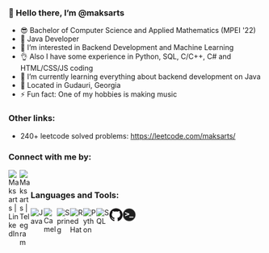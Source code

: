 ### 👋 Hello there, I’m @maksarts


- :sunglasses: Bachelor of Computer Science and Applied Mathematics (MPEI '22)
- :triumph: Java Developer
- 👀 I’m interested in Backend Development and Machine Learning
- :ok_hand: Also I have some experience in Python, SQL, C/C++, C# and HTML/CSS/JS coding
- 🌱 I’m currently learning everything about backend development on Java
- 🌃 Located in Gudauri, Georgia
- ⚡ Fun fact: One of my hobbies is making music

### Other links:
- 240+ leetcode solved problems: https://leetcode.com/maksarts/


### Connect with me by:
[<img align="left" alt="Maksarts | LinkedIn" width="22px" src="https://cdn-icons-png.flaticon.com/512/174/174857.png" />][LinkedIn]
[<img align="left" alt="Maksarts | Telegram" width="22px" src="https://upload.wikimedia.org/wikipedia/commons/thumb/8/82/Telegram_logo.svg/512px-Telegram_logo.svg.png" />][Telegram]


<br />

### Languages and Tools:

<img align="left" alt="Java" width="26px" src="https://upload.wikimedia.org/wikipedia/ru/thumb/3/39/Java_logo.svg/1200px-Java_logo.svg.png" />
<img align="left" alt="Camel" width="26px" src="https://static-00.iconduck.com/assets.00/apache-camel-icon-512x512-45u3xft2.png" />
<img align="left" alt="Spring" width="26px" src="https://miro.medium.com/max/500/1*AbiX4LwtSNozoyfypcKvEg.png" />
<img align="left" alt="Red Hat" width="26px" src="https://upload.wikimedia.org/wikipedia/commons/thumb/d/d8/Red_Hat_logo.svg/2560px-Red_Hat_logo.svg.png" />
<img align="left" alt="Python" width="26px" src="https://upload.wikimedia.org/wikipedia/commons/thumb/c/c3/Python-logo-notext.svg/1200px-Python-logo-notext.svg.png" />
<img align="left" alt="SQL" width="26px"  src="https://thumbs.dreamstime.com/b/sql-database-icon-logo-design-ui-ux-app-orange-inscription-shadow-96841969.jpg" />
<img align="left" alt="GitHub" width="26px" src="https://raw.githubusercontent.com/github/explore/78df643247d429f6cc873026c0622819ad797942/topics/github/github.png" />
<img align="left" alt="Terminal" width="26px" src="https://raw.githubusercontent.com/github/explore/80688e429a7d4ef2fca1e82350fe8e3517d3494d/topics/terminal/terminal.png" />













[LinkedIn]: https://linkedin.com/in/maksarts
[Telegram]: https://t.me/hehehelilili
